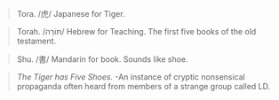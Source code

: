> Tora. /虎/
> Japanese for Tiger.

> Torah. /תּוֹרָה/
> Hebrew for Teaching. The first five books of the old testament.

> Shu. /書/
> Mandarin for book. Sounds like shoe.

> _The Tiger has Five Shoes._
> -An instance of cryptic nonsensical propaganda often heard from members of a strange group called LD.
